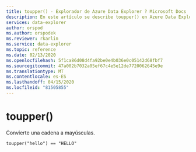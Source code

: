 ```yaml
---
title: toupper() - Explorador de Azure Data Explorer ? Microsoft Docs
description: En este artículo se describe toupper() en Azure Data Explorer.
services: data-explorer
author: orspod
ms.author: orspodek
ms.reviewer: rkarlin
ms.service: data-explorer
ms.topic: reference
ms.date: 02/13/2020
ms.openlocfilehash: 5f1ca86d08d4fa92be0e4b036e0c05142d68fbf7
ms.sourcegitcommit: 47a002b7032a05ef67c4e5e12de7720062645e9e
ms.translationtype: MT
ms.contentlocale: es-ES
ms.lasthandoff: 04/15/2020
ms.locfileid: "81505855"
---
```

# <a name="toupper"></a>toupper()

Convierte una cadena a mayúsculas.

```kusto
toupper("hello") == "HELLO"
```